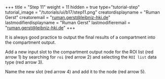 +++
title = "Step 11"
weight = 11
hidden = true
type="tutorial-step"
tutorial_image = "/tutorials/ui/b17/step11.png"
creatordisplayname = "Ruman Gerst"
creatoremail = "ruman.gerst@leibniz-hki.de"
lastmodifierdisplayname = "Ruman Gerst"
lastmodifieremail = "ruman.gerst@leibniz-hki.de"
+++

It is always good practice to output the final results of a compartment into the compartment output.

Add a new input slot to the compartment output node for the ROI list (red arrow 1) by searching for `roi` (red arrow 2) and selecting the `ROI list` data type (red arrow 3). 

Name the new slot (red arrow 4) and add it to the node (red arrow 5).
